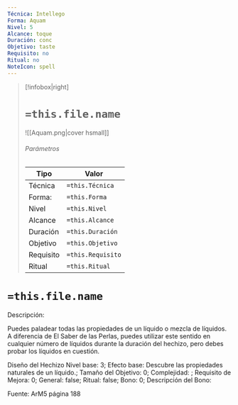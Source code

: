 ```yaml
---
Técnica: Intellego
Forma: Aquam
Nivel: 5
Alcance: toque 
Duración: conc  
Objetivo: taste
Requisito: no
Ritual: no
NoteIcon: spell
---
```


> [!infobox|right]
> # `=this.file.name`
> ![[Aquam.png|cover hsmall]]
> ###### Parámetros
> Tipo |  Valor |
> ---|---|
> Técnica  | `=this.Técnica`  |
> Forma: | `=this.Forma`  |
> Nivel | `=this.Nivel`  |
> Alcance | `=this.Alcance` |
> Duración | `=this.Duración` |
> Objetivo | `=this.Objetivo` |
> Requisito | `=this.Requisito` |
> Ritual | `=this.Ritual` |

# `=this.file.name`
Descripción: <p>Puedes paladear todas las propiedades de un líquido o mezcla de líquidos. A diferencia de El Saber de las Perlas, puedes utilizar este sentido en cualquier número de líquidos durante la duración del hechizo, pero debes probar los líquidos en cuestión.</p>

Diseño del Hechizo
Nivel base: 3; Efecto base: Descubre las propiedades naturales de un líquido.;  Tamaño del Objetivo: 0; Complejidad: ; Requisito de Mejora: 0; General: false; Ritual: false; Bono: 0; Descripción del Bono: 

Fuente: ArM5 página 188